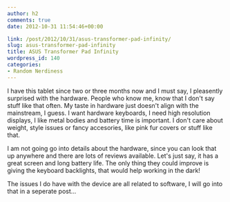 ```yaml
---
author: h2
comments: true
date: 2012-10-31 11:54:46+00:00

link: /post/2012/10/31/asus-transformer-pad-infinity/
slug: asus-transformer-pad-infinity
title: ASUS Transformer Pad Infinity
wordpress_id: 140
categories:
- Random Nerdiness
---
```


I have this tablet since two or three months now and I must say, I pleasently surprised with the hardware. People who know me, know that I don't say stuff like that often.<!-- more -->
My taste in hardware just doesn't align with the mainstream, I guess. I want hardware keyboards, I need high resolution displays, I like metal bodies and battery time is important. I don't care about weight, style issues or fancy accesories, like pink fur covers or stuff like that.

I am not going go into details about the hardware, since you can look that up anywhere and there are lots of reviews available. Let's just say, it has a great screen and long battery life. The only thing they could improve is giving the keyboard backlights, that would help working in the dark!

The issues I do have with the device are all related to software, I will go into that in a seperate post...

